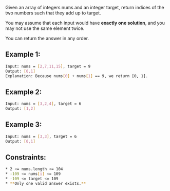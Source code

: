 Given an array of integers nums and an integer target, return indices of the two numbers such that they add up to target.

You may assume that each input would have __exactly one solution__, and you may not use the same element twice.

You can return the answer in any order.

## Example 1:
```bash
Input: nums = [2,7,11,15], target = 9
Output: [0,1]
Explanation: Because nums[0] + nums[1] == 9, we return [0, 1].
```

## Example 2:
```bash
Input: nums = [3,2,4], target = 6
Output: [1,2]
```

## Example 3:
```bash
Input: nums = [3,3], target = 6
Output: [0,1]
```

## Constraints:
```bash
* 2 <= nums.length <= 104
* -109 <= nums[i] <= 109
* -109 <= target <= 109
* **Only one valid answer exists.**
```